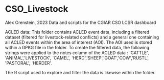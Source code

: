 # CSO_Livestock
 Alex Orenstein, 2023
 Data and scripts for the CGIAR CSO LCSR dashboard

ACLED data:
This folder contains ACLED event data, including a filtered dataset (filtered for livestock-related conflicts) and a general one containing all ACLED events within the area of interest (AOI). The AOI used is stored within a GPKG file in the folder. To create the filtered data, the following strings were applied to the notes column of the ACLED data : 'CATTLE', 'ANIMAL','LIVESTOCK', 'CAMEL', 'HERD','SHEEP','GOAT','COW','RUSTL', 'PASTORAL', 'HERDER'.

The R script used to explore and filter the data is likewise within the folder.
